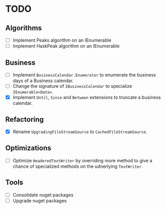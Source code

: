 # TODO

## Algorithms

- [ ] Implement Peaks algorithm on an IEnumerable<T>
- [ ] Implement HaskPeak algorithm on an IEnumerable<T>

## Business

- [ ] Implement `BusinessCalendar.Enumerator` to enumerate the business days of a Business calendar.
- [ ] Change the signature of `IBusinessCalendar` to specialize `IEnumerable<Date>`. 
- [x] Implement `Until`, `Since` and `Between` extensions to truncate a business calendar.

## Refactoring

- [x] Rename `UpgradingFileStreamSource` to `CachedFileStreamSource`.

## Optimizations

- [ ] Optimize `HeaderedTextWriter` by overriding more method to give a chance of specialized methods on the udnerlying `TextWriter`.

## Tools

- [ ] Consolidate nuget packages
- [ ] Upgrade nuget packages
